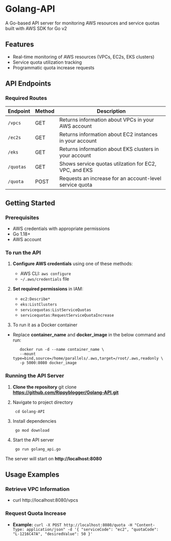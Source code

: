 # Golang-API

A Go-based API server for monitoring AWS resources and service quotas built with AWS SDK for Go v2

## Features
- Real-time monitoring of AWS resources (VPCs, EC2s, EKS clusters)
- Service quota utilization tracking
- Programmatic quota increase requests

## API Endpoints

### Required Routes
| Endpoint | Method | Description |
|----------|--------|-------------|
| `/vpcs` | GET | Returns information about VPCs in your AWS account |
| `/ec2s` | GET | Returns information about EC2 instances in your account |
| `/eks` | GET | Returns information about EKS clusters in your account |
| `/quotas` | GET | Shows service quotas utilzation for EC2, VPC, and EKS |
| `/quota` | POST | Requests an increase for an account-level service quota |

## Getting Started

### Prerequisites
- AWS credentials with appropriate permissions
- Go 1.18+
- AWS account

### To run the API

1. **Configure AWS credentials** using one of these methods:
   - AWS CLI: `aws configure`
   - `~/.aws/credentials` file

2. **Set required permissions** in IAM:
   - `ec2:Describe*`
   - `eks:ListClusters`
   - `servicequotas:ListServiceQuotas`
   - `servicequotas:RequestServiceQuotaIncrease`

3. To run it as a Docker container

- Replace **container_name** and **docker_image** in the below command and run:

         docker run -d --name container_name \
         --mount type=bind,source=/home/parallels/.aws,target=/root/.aws,readonly \
         -p 5000:8080 docker_image

### Running the API Server

1. **Clone the repository**
git clone **https://github.com/Rippyblogger/Golang-API.git**

2. Navigate to project directory

        cd Golang-API

3. Install dependencies

        go mod download

4. Start the API server

        go run golang_api.go

The server will start on **http://localhost:8080**


## Usage Examples

### Retrieve VPC Information
- curl http://localhost:8080/vpcs


### Request Quota Increase

- **Example:** `curl -X POST http://localhost:8080/quota
-H "Content-Type: application/json"
-d '{
"serviceCode": "ec2",
"quotaCode": "L-1216C47A",
"desiredValue": 50
}'`
